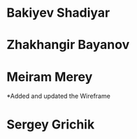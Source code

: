 # Bakiyev Shadiyar

# Zhakhangir Bayanov

# Meiram Merey
*Added and updated the Wireframe

# Sergey Grichik 
